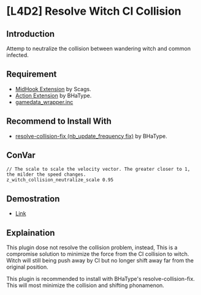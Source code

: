 # [L4D2] Resolve Witch CI Collision

## Introduction

Attemp to neutralize the collision between wandering witch and common infected.

## Requirement

- [MidHook Extension](https://github.com/Scags/SM-MidHooks) by Scags.
- [Action Extension](https://forums.alliedmods.net/showthread.php?t=336374) by BHaType.
- [gamedata_wrapper.inc](https://github.com/blueblur0730/modified-plugins/blob/main/include/gamedata_wrapper.inc)

## Recommend to Install With

- [resolve-collision-fix (nb_update_frequency fix)](https://forums.alliedmods.net/showthread.php?t=344019) by BHaType.

## ConVar

```
// The scale to scale the velocity vector. The greater closer to 1, the milder the speed changes.
z_witch_collision_neutralize_scale 0.95
```

## Demostration

- [Link](https://www.bilibili.com/video/BV1VvJnzUEy1/)

## Explaination

This plugin dose not resolve the collision problem, instead, This is a compromise solution to minimize the force from the CI collision to witch. Witch will still being push away by CI but no longer shift away far from the original position.

This plugin is recommended to install with BHaType's resolve-collision-fix. This will most minimize the collision and shifting phonamenon.

